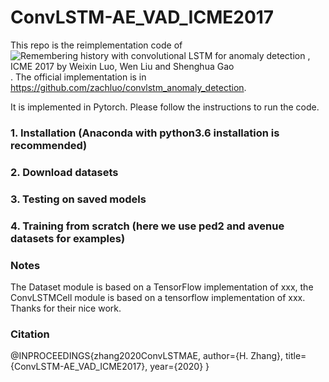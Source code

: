 # ConvLSTM-AE_VAD_ICME2017
This repo is the reimplementation code of ![Remembering history with convolutional LSTM for anomaly detection
, ICME 2017 by Weixin Luo, Wen Liu and Shenghua Gao](https://ieeexplore.ieee.org/document/8019325). The official implementation is in https://github.com/zachluo/convlstm_anomaly_detection.

It is implemented in Pytorch. Please follow the instructions to run the code.
### 1. Installation (Anaconda with python3.6 installation is recommended)

### 2. Download datasets

### 3. Testing on saved models

### 4. Training from scratch (here we use ped2 and avenue datasets for examples)

### Notes
The Dataset module is based on a TensorFlow implementation of xxx, the ConvLSTMCell module is based on a tensorflow implementation of xxx. Thanks for their nice work.



### Citation
@INPROCEEDINGS{zhang2020ConvLSTMAE, 
	author={H. Zhang}, 
	title={ConvLSTM-AE_VAD_ICME2017}, 
	year={2020}
}


